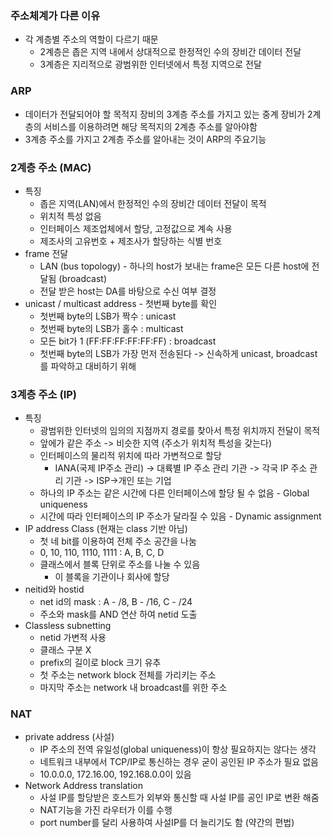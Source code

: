 ### 주소체계가 다른 이유

* 각 계층별 주소의 역할이 다르기 때문
  * 2계층은 좁은 지역 내에서 상대적으로 한정적인 수의 장비간 데이터 전달
  * 3계층은 지리적으로 광범위한 인터넷에서 특정 지역으로 전달

### ARP

* 데이터가 전달되어야 할 목적지 장비의 3계층 주소를 가지고 있는 중계 장비가 2계층의 서비스를 이용하려면 해당 목적지의 2계층 주소를 알아야함
* 3계층 주소를 가지고 2계층 주소를 알아내는 것이 ARP의 주요기능

### 2계층 주소 (MAC)

* 특징
  * 좁은 지역(LAN)에서 한정적인 수의 장비간 데이터 전달이 목적
  * 위치적 특성 없음
  * 인터페이스 제조업체에서 할당, 고정값으로 계속 사용
  * 제조사의 고유번호 + 제조사가 할당하는 식별 번호
* frame 전달
  * LAN (bus topology) - 하나의 host가 보내는 frame은 모든 다른 host에 전달됨 (broadcast)
  * 전달 받은 host는 DA를 바탕으로 수신 여부 결정
* unicast / multicast address - 첫번째 byte를 확인
  * 첫번째 byte의 LSB가 짝수 : unicast
  * 첫번째 byte의 LSB가 홀수 : multicast
  * 모든 bit가 1 (FF:FF:FF:FF:FF:FF) : broadcast
  * 첫번째 byte의 LSB가 가장 먼저 전송된다 -> 신속하게 unicast, broadcast를 파악하고 대비하기 위해

### 3계층 주소 (IP)

* 특징
  * 광범위한 인터넷의 임의의 지점까지 경로를 찾아서 특정 위치까지 전달이 목적
  * 앞에가 같은 주소 -> 비슷한 지역 (주소가 위치적 특성을 갖는다)
  * 인터페이스의 물리적 위치에 따라 가변적으로 할당
    * IANA(국제 IP주소 관리) -> 대륙별 IP 주소 관리 기관 -> 각국 IP 주소 관리 기관 -> ISP->개인 또는 기업
  * 하나의 IP 주소는 같은 시간에 다른 인터페이스에 할당 될 수 없음 - Global uniqueness
  * 시간에 따라 인터페이스의 IP 주소가 달라질 수 있음 - Dynamic assignment
* IP address Class (현재는 class 기반 아님)
  * 첫 네 bit를 이용하여 전체 주소 공간을 나눔
  * 0, 10, 110, 1110, 1111 : A, B, C, D
  * 클래스에서 블록 단위로 주소를 나눌 수 있음
    * 이 블록을 기관이나 회사에 할당
* neitid와 hostid
  * net id의 mask : A - /8, B - /16, C - /24
  * 주소와 mask를 AND 연산 하여 netid 도출
* Classless subnetting 
  * netid 가변적 사용
  * 클래스 구분 X
  * prefix의 길이로 block 크기 유추
  * 첫 주소는 network block 전체를 가리키는 주소
  * 마지막 주소는 network 내 broadcast를 위한 주소

### NAT

* private address (사설)
  * IP 주소의 전역 유일성(global uniqueness)이 항상 필요하지는 않다는 생각
  * 네트워크 내부에서 TCP/IP로 통신하는 경우 굳이 공인된 IP 주소가 필요 없음
  * 10.0.0.0, 172.16.00, 192.168.0.0이 있음
* Network Address translation
  * 사설 IP를 할당받은 호스트가 외부와 통신할 때 사설 IP를 공인 IP로 변환 해줌
  * NAT기능을 가진 라우터가 이를 수행
  * port number를 달리 사용하여 사설IP를 더 늘리기도 함 (약간의 편법)